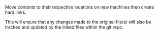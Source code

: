 Move contents to their respective locations on new machines then create hard links.

This will ensure that any changes made to the original file(s) will also be tracked and updated by the linked files within the git repo.
